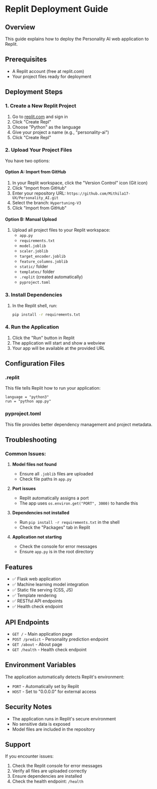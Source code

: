 # Replit Deployment Guide

## Overview
This guide explains how to deploy the Personality AI web application to Replit.

## Prerequisites
- A Replit account (free at replit.com)
- Your project files ready for deployment

## Deployment Steps

### 1. Create a New Replit Project
1. Go to [replit.com](https://replit.com) and sign in
2. Click "Create Repl"
3. Choose "Python" as the language
4. Give your project a name (e.g., "personality-ai")
5. Click "Create Repl"

### 2. Upload Your Project Files
You have two options:

#### Option A: Import from GitHub
1. In your Replit workspace, click the "Version Control" icon (Git icon)
2. Click "Import from GitHub"
3. Enter your repository URL: `https://github.com/Mithila17-UX/Personality_AI.git`
4. Select the branch: `Hypertuning-V3`
5. Click "Import from GitHub"

#### Option B: Manual Upload
1. Upload all project files to your Replit workspace:
   - `app.py`
   - `requirements.txt`
   - `model.joblib`
   - `scaler.joblib`
   - `target_encoder.joblib`
   - `feature_columns.joblib`
   - `static/` folder
   - `templates/` folder
   - `.replit` (created automatically)
   - `pyproject.toml`

### 3. Install Dependencies
1. In the Replit shell, run:
   ```bash
   pip install -r requirements.txt
   ```

### 4. Run the Application
1. Click the "Run" button in Replit
2. The application will start and show a webview
3. Your app will be available at the provided URL

## Configuration Files

### .replit
This file tells Replit how to run your application:
```
language = "python3"
run = "python app.py"
```

### pyproject.toml
This file provides better dependency management and project metadata.

## Troubleshooting

### Common Issues:

1. **Model files not found**
   - Ensure all `.joblib` files are uploaded
   - Check file paths in `app.py`

2. **Port issues**
   - Replit automatically assigns a port
   - The app uses `os.environ.get("PORT", 3000)` to handle this

3. **Dependencies not installed**
   - Run `pip install -r requirements.txt` in the shell
   - Check the "Packages" tab in Replit

4. **Application not starting**
   - Check the console for error messages
   - Ensure `app.py` is in the root directory

## Features
- ✅ Flask web application
- ✅ Machine learning model integration
- ✅ Static file serving (CSS, JS)
- ✅ Template rendering
- ✅ RESTful API endpoints
- ✅ Health check endpoint

## API Endpoints
- `GET /` - Main application page
- `POST /predict` - Personality prediction endpoint
- `GET /about` - About page
- `GET /health` - Health check endpoint

## Environment Variables
The application automatically detects Replit's environment:
- `PORT` - Automatically set by Replit
- `HOST` - Set to "0.0.0.0" for external access

## Security Notes
- The application runs in Replit's secure environment
- No sensitive data is exposed
- Model files are included in the repository

## Support
If you encounter issues:
1. Check the Replit console for error messages
2. Verify all files are uploaded correctly
3. Ensure dependencies are installed
4. Check the health endpoint: `/health` 